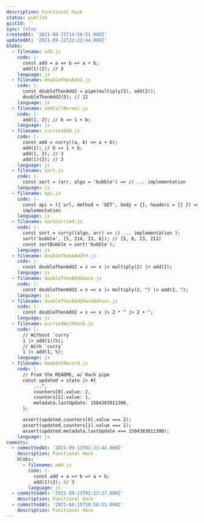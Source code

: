 ```yaml
---
description: Functional Hack
status: publish
gistId: ''
sync: false
createdAt: '2021-08-15T14:58:51.000Z'
updatedAt: '2021-09-12T22:23:44.000Z'
blobs:
  - filename: add.js
    code: |-
      const add = a => b => a + b;
      add(1)(2); // 3
    language: js
  - filename: doubleThenAdd2.js
    code: |-
      const doubleThenAdd2 = pipe(multiply(2), add(2));
      doubleThenAdd2(5); // 12
    language: js
  - filename: addCallNormal.js
    code: |-
      add(1, 2); // b => 1 + b;
    language: js
  - filename: curriedAdd.js
    code: |-
      const add = curry((a, b) => a + b);
      add(1); // b => 1 + b;
      add(1, 2); // 3
      add(1)(2); // 3
    language: js
  - filename: sort.js
    code: |-
      const sort = (arr, algo = 'bubble') => // ... implementation
    language: js
  - filename: api.js
    code: |-
      const api = ({ url, method = 'GET', body = {}, headers = {} }) => // ...
      implementation
    language: js
  - filename: sortCurried.js
    code: |-
      const sort = curry((algo, arr) => // ... implementation );
      sort('bubble', [5, 214, 23, 6]); // [5, 6, 23, 213]
      const sortBubble = sort('bubble');
    language: js
  - filename: doubleThenAdd2F#.js
    code: |-
      const doubleThenAdd2 = x => x |> multiply(2) |> add(2);
    language: js
  - filename: doubleThenAdd2Hack.js
    code: |-
      const doubleThenAdd2 = x => x |> multiply(2, ^) |> add(2, ^);
    language: js
  - filename: doubleThenAdd2HackNoFunc.js
    code: |-
      const doubleThenAdd2 = x => x |> 2 * ^ |> 2 + ^;
    language: js
  - filename: curriedWithHack.js
    code: |-
      // Without `curry`
      1 |> add(1)(%);
      // With `curry`
      1 |> add(1, %);
    language: js
  - filename: deepSetRecord.js
    code: |-
      // From the README, w/ Hack pipe
      const updated = state |> #{
          ...^,
          counters[0].value: 2,
          counters[1].value: 1,
          metadata.lastUpdate: 1584383011300,
      };

      assert(updated.counters[0].value === 2);
      assert(updated.counters[1].value === 1);
      assert(updated.metadata.lastUpdate === 1584383011300);
    language: js
commits:
  - committedAt: '2021-09-13T02:23:44.000Z'
    description: Functional Hack
    blobs:
      - filename: add.js
        code: |-
          const add = a => b => a + b;
          add(1)(2); // 3
        language: js
  - committedAt: '2021-09-13T02:23:27.000Z'
    description: Functional Hack
  - committedAt: '2021-08-15T18:58:51.000Z'
    description: Functional Hack
---
```


